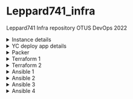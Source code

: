 # Leppard741_infra
Leppard741 Infra repository OTUS DevOps 2022

<details><summary>Instance details</summary> 
bastion_IP = 51.250.88.101
someinternalhost_IP = 10.128.0.4
</details>

<details><summary>YC deploy app details</summary> 
testapp_IP = 51.250.87.119
testapp_port = 9292
</details>

<details><summary>Packer</summary>

   ### 1) Параметризируйте созданный вами шаблон.

1.1) Необходимо создать файл **variables.json** и задать значения переменным в качестве примера показан и закоммичен **variables.json.examples**:

    { 
    "folder_id": "iddqd",
    "source_image_family": "iddt",
    "key_file": "./idkfa.json",
    "ssh_user": "doomslayer"
    }

1.2) После этого вносим изменения в **ubuntu16.json**

    {
        "variables": {
            "service_account_key_file": "",
            "folder_id": "",
            "source_image_family": "",
            "ssh_username": ""
        },
        "builders": [
            {
                "type": "yandex",
                "service_account_key_file": "{{user `service_account_key_file`}}",
                "folder_id": "{{user `folder_id`}}",
                "source_image_family": "{{user `source_image_family`}}",
                "image_name": "reddit-base-{{timestamp}}",
                "image_family": "reddit-base",
                "ssh_username": "{{user `ssh_username`}}",
                "use_ipv4_nat": "true",
                "platform_id": "standard-v1"
            }
        ],
        "provisioners": [
            {
                "type": "shell",
                "script": "/scripts/install_ruby.sh",
                "execute_command": "sudo {{.Path}}"
            },
            {
                "type": "shell",
                "script": "/scripts/install_mongodb.sh",
                "execute_command": "sudo {{.Path}}"
            }
        ]
    }


1.3) Далее для сборки образа запускаем packer build -var-file=variables.json ubuntu16.json после чего будет создан образ и присвоен id.

### 2) Построение bake-образа

2.1) Была добавлена переменная в **variables** в части **image_family** и описаны провиженеры с добавлением юнита и установкой reddit с его зависимостями

    {
        "variables": {
            "service_account_key_file": "",
            "folder_id": "",
            "source_image_family": "",
            "ssh_username": "",
            "image_family": ""
        },
        "builders": [
            {
                "type": "yandex",
                "service_account_key_file": "{{user `service_account_key_file`}}",
                "folder_id": "{{user `folder_id`}}",
                "source_image_family": "{{user `source_image_family`}}",
                "image_name": "reddit-full-{{timestamp}}",
                "image_family": "{{user `image_family`}}",
                "ssh_username": "{{user `ssh_username`}}",
                "use_ipv4_nat": "true",
                "platform_id": "standard-v1"
            }
        ],
        "provisioners": [
     {
                "type": "file",
                "source": "/home/Leppard741_infra/packer/Files/reddit.service",
                "destination": "/tmp/reddit.service"
            },
            {
                "type": "shell",
                "script": "/home/Leppard741_infra/packer/Files/startup_script.sh",
                "execute_command": "sudo {{.Path}}"
            }
        ]
    }

2.2) Содержимое юнита systemd


    [Unit]
    Description="Reddit"
    After=network.target
    
    [Service]
    Type=simple
    WorkingDirectory=/app/reddit
    ExecStart=/usr/local/bin/puma
    
    [Install]
    WantedBy=multi-user.target

2.3) После выполенения процедуры сборки образа - получаем образ с предустановленым и готовым к работе reddit

### 3) Автоматизация создания ВМ

3.1) После сборки образа с предустановленным и готовым к работе reddit получает id этого образа и собираем скрипт для сборки инстанса через YC `yc-reddit-bake.sh`:

    #!/bin/sh
    yc compute instance create  
    --name reddit-app-bake  
    --hostname reddit-app-bake  
    --memory=4  
    --create-boot-disk image-id=fd8qpdnpksdublj72a9g,size=10GB  
    --network-interface subnet-name=net-1-ru-central1-b,nat-ip-version=ipv4  
    --metadata serial-port-enable=1  
    --ssh-key ~/.ssh/appuser.pub  
    --zone ru-central1-b

На выходе получаем инстанс с работающим приложением reddit
</details>

<details><summary>Terraform 1</summary>

### 1) Самостоятельные задания
#### 1.1) Определите input переменную для приватного ключа, использующегося в определении подключения для провижинеров (connection)
Переменная была добавлена в terraform.tfvars и добавлено описание в variables.tf, секция **connection** для провижинеров теперь выглядит так:

      connection {
        type        = "ssh"
        host        = self.network_interface.0.nat_ip_address
        user        = "ubuntu"
        agent       = false
        private_key = file(var.private_key_path)
      }
#### 1.2) Определите input переменную для задания зоны в ресурсе  "yandex_compute_instance" "app". У нее  должно  быть значение  по умолчанию
Переменная была добавлена в terraform.tfvars и добавлено описание в variables.tf, секция **resourse** теперь выглядит так:

    resource "yandex_compute_instance" "app" {
      name  = "reddit-app-${count.index}"
      count = var.app_servers_count
      zone = var.zone
#### 1.3) Так как в репозиторий не попадет ваш terraform.tfvars, тонужно сделать рядом файл  terraform.tfvars.example, в котором будут указаны переменные для образца
Содержимое **terraform.tfvars.example** :

    cloud_id                 = "ClOuDiD123456789"
    folder_id                = "FoLdErId123456789"
    zone                     = "ru-central1-a"
    image_id                 = "ImAgEiD123456789"
    public_key_path          = "~/.ssh/ubuntu.pub"
    subnet_id                = "SuBnEtId123456789"
    service_account_key_file = "/home/terraform.json"
    private_key_path         = "~/.ssh/ubuntu"
### Задание с ** №1
Создайте файл  lb.tf  и опишите в нем в коде terraform создание  HTTP балансировщика, направляющего трафик на наше  развернутое приложение на инстансе  reddit-app. Проверьте доступность приложения по адресу балансировщика. Добавьте в output переменные адрес балансировщика
Содержимое **lb.tf**:

    resource "yandex_lb_network_load_balancer" "lb" {
      name ="my-loadbalancer"
    
      listener {
        name        = "my-listener"
        port        = 80
        target_port = 9292
        protocol    = "tcp"
        external_address_spec {
          ip_version = "ipv4"
        }
      }
    
      attached_target_group {
        target_group_id = yandex_lb_target_group.lb_tg.id
        healthcheck {
          name = "http"
          http_options {
            port = 9292
          }
        }
      }
    }
    
    resource "yandex_lb_target_group" "lb_tg" {
      name = "reddit-app-targetgroup"
    
      target {
        address   = yandex_compute_instance.app.network_interface.0.ip_address
        subnet_id = var.subnet_id
      }
Выходные переменные в **output.tf**:

    output "external_ip_address_app" {
      value = yandex_compute_instance.app.network_interface.0.nat_ip_address
    }
    output "external_ip_address_lb" {
      value = yandex_lb_network_load_balancer.lb.listener.*.external_address_spec[0].*.address
    }

### Задание с ** №2
Добавьте в код еще один terraform ресурс для нового инстанса приложения, например  reddit-app2, добавьте его в балансировщик и проверьте, что при остановке на одном из инстансов приложения (например  systemctl stop puma),  приложение продолжает быть доступным по адресу балансировщика; Добавьте в output переменные адрес второго инстанса; Какие проблемы вы видите в такой конфигурации приложения?
Сперва добавляем дополнительный ресурс в **main.tf**:

    terrraform {
      required_providers {
        yandex = {
          source = "yandex-cloud/yandex"
        }
      }
      required_version = ">= 0.13"
    }
    
    // Configure the Yandex.Cloud provider
    
    provider "yandex" {
      service_account_key_file = var.service_account_key_file
      cloud_id                 = var.cloud_id
      folder_id                = var.folder_id
      zone                     = var.zone
    }
    
    // Create a new instance
    
    resource "yandex_compute_instance" "app" {
      name = "reddit-app"
    
      resources {
        cores  = 2
        memory = 2
      }
    
      boot_disk {
        initialize_params {
          image_id = var.image_id
        }
      }
    
      network_interface {
        subnet_id = var.subnet_id
        nat       = true
      }
    
      metadata = {
        ssh-keys = "ubuntu:${file(var.public_key_path)}"
      }
    
      connection {
        type        = "ssh"
        host        = yandex_compute_instance.app.network_interface.0.nat_ip_address
        user        = "ubuntu"
        agent       = false
        private_key = file(var.private_key_path)
      }
    
      provisioner "file" {
        source      = "/home/Leppard741_infra/terraform/files/puma.service"
        destination = "/tmp/puma.service"
      }
      provisioner "remote-exec" {
        script = "/home/Leppard741_infra/terraform/files/deploy.sh"
      }
    }
    
    resource "yandex_compute_instance" "app2" {
      name = "reddit-app2"
    
      resources { 
        cores  = 2
        memory = 2
      }
    
      boot_disk {
        initialize_params {
          image_id = var.image_id
        }
      }
    
      network_interface {
        subnet_id = var.subnet_id
        nat       = true
      }
    
      metadata = {
        ssh-keys = "ubuntu:${file(var.public_key_path)}"
      }
    
      connection {
        type        = "ssh"
        host        = yandex_compute_instance.app2.network_interface.0.nat_ip_address
        user        = "ubuntu"
        agent       = false
        private_key = file(var.private_key_path)
      }
    
      provisioner "file" {
        source      = "/home/Leppard741_infra/terraform/files/puma.service"
        destination = "/tmp/puma.service"
      }
      provisioner "remote-exec" {
        script = "/home/Leppard741_infra/terraform/files/deploy.sh"
      }
    }
Добавляем дополнительный таргет в **lb.tf**:

    resource "yandex_lb_network_load_balancer" "lb" {
      name ="my-loadbalancer"
    
      listener {
        name        = "my-listener"
        port        = 80
        target_port = 9292
        protocol    = "tcp"
        external_address_spec {
          ip_version = "ipv4"
        }
      }
    
      attached_target_group {
        target_group_id = yandex_lb_target_group.lb_tg.id
        healthcheck {
          name = "http"
          http_options {
            port = 9292
          }
        }
      }
    }
    
    resource "yandex_lb_target_group" "lb_tg" {
      name = "reddit-app-targetgroup"
    
      target {
        address   = yandex_compute_instance.app.network_interface.0.ip_address
        subnet_id = var.subnet_id
      }
      target {
        address   = yandex_compute_instance.app2.network_interface.0.ip_address
        subnet_id = var.subnet_id
      }
    }
Ну и выходные переменные **output.tf**:

    output "external_ip_address_app" {
      value = yandex_compute_instance.app.network_interface.0.nat_ip_address
    }
    output "external_ip_address_app2" {
      value = yandex_compute_instance.app2.network_interface.0.nat_ip_address
    }
    output "external_ip_address_lb" {
      value = yandex_lb_network_load_balancer.lb.listener.*.external_address_spec[0].*.address
    }
 Минусы такого подхода в избыточности кода, большее количество времени на инициализацию, разные базы данных.
 ### Задание с ** №3
Удалите описание  reddit-app2  и попробуйте подход с заданием количества инстансов через параметр ресурса  count. Переменная count должна задаваться в параметрах и по умолчанию равна 1.

Первым делом убираем упоминания о создании второго инстанса в **main.tf lb.tf output.tf**. После добавляем переменную в **terraform.tfvars** и описание в **variables.tf** с указанием default:

**terraform.tfvars**
 

       app_servers_count = 2

  **variables.tf**

      variable "app_servers_count" {
      description = "app_servers_count"
      default     = 1
    }
Далее вносим изменения в main.tf (параметры name и count - нумерация в названии и количство создаваемых инстансов)

    terraform {
      required_providers {
        yandex = {
          source = "yandex-cloud/yandex"
        }
      }
      required_version = ">= 0.13"
    }
    
    // Configure the Yandex.Cloud provider
    
    provider "yandex" {
      service_account_key_file = var.service_account_key_file
      cloud_id                 = var.cloud_id
      folder_id                = var.folder_id
      zone                     = var.zone
    }
    
    // Create a new instance
    
    resource "yandex_compute_instance" "app" {
      name  = "reddit-app-${count.index}"
      count = var.app_servers_count
      zone = var.zone
    
      resources {
        cores  = 2
        memory = 2
      }
    
      boot_disk {
        initialize_params {
          image_id = var.image_id
        }
      }
    
      network_interface {
        subnet_id = var.subnet_id
        nat       = true
      }
    
      metadata = {
        ssh-keys = "ubuntu:${file(var.public_key_path)}"
      }
    
      connection {
        type        = "ssh"
        host        = self.network_interface.0.nat_ip_address
        user        = "ubuntu"
        agent       = false
        private_key = file(var.private_key_path)
      }
    
      provisioner "file" {
        source      = "/home/Leppard741_infra/terraform/files/puma.service"
        destination = "/tmp/puma.service"
      }
      provisioner "remote-exec" {
        script = "/home/Leppard741_infra/terraform/files/deploy.sh"
      } 
    }
      
Добавляем динамическую группу в **lb.tf**:
resource "yandex_lb_network_load_balancer" "lb" {
  name ="my-loadbalancer"

      listener {
        name        = "my-listener"
        port        = 80
        target_port = 9292
        protocol    = "tcp"
        external_address_spec {
          ip_version = "ipv4"
        }
      }
    
      attached_target_group {
        target_group_id = yandex_lb_target_group.lb_tg.id
        healthcheck {
          name = "http"
          http_options {
            port = 9292
          }
        }
      }
    }
    
    resource "yandex_lb_target_group" "lb_tg" {
      name = "reddit-app-targetgroup"
      dynamic "target" {
        for_each = yandex_compute_instance.app.*.network_interface.0.ip_address
        content {
          address   = target.value
          subnet_id = var.subnet_id
        }
      }
    }
Выходные переменные **outputs.tf**:

    output "external_ip_address_app" {
      value = [for ip in yandex_compute_instance.app.*.network_interface.0.nat_ip_address : ip]
    }
    output "external_ip_address_lb" {
      value = yandex_lb_network_load_balancer.lb.listener.*.external_address_spec[0].*.address
    }
В итоге получаем более комплексный подход в создании одинаковых инстансов в связке load balancer.

</details>

<details><summary>Terraform 2</summary>

**Дополнительное задание №1** 
Настройка хранения стейт файла в удаленном бекенде (remote  
backends) для окружений  stage  и  prod


Создаём бакет для хранения состояния `terraform` **(.tfstate)**, перед созданием бакета был создан создан сервисный аккаунт, присвоена роль и сгенерирован ключ. После выполнения команды `yc iam access-key list --service-account-name ****` необходимо сохранить access и secret key после чего задать их в качетсве отдельных переменных.
Создание бакета выведено отдельным модулем

    resource "yandex_storage_bucket" "backend-s3" {
      access_key = var.access_key
      secret_key = var.secret_key
      bucket = "backend-s3"
    }

Для обоих сред `stage` и `prod` создаём файл с описанием бэкенда (backend.tf):

    terraform {
      backend "s3" {
        endpoint   = "storage.yandexcloud.net"
        bucket     = "backend-s3"
        region     = "ru-central1"
        key        = "stage.tfstate"
        access_key = "место для ключа"
        secret_key = "место для секрета"
    
        skip_region_validation      = true
        skip_credentials_validation = true
      }
    }

Удаляем файлы состояния `.tfstate`после чего проводим инициализацию `terraform init` и применение изменений `terraform apply`. После создания инстансов видно, что файл `.tfstate` не появился так как теперь он храниться хранится в бакете `(Object Storage)`. При одновременном выполнении заданий из разных папок появлялась ошибка создания ресурса с одинаковым именем.

----------

**Дополнительное задание №2**

Добавить необходимые provisioner в модули для деплоя и работы приложения. Файлы, используемые в provisioner, должны находится в директории модуля

В папке модуля `app` создадим директорию `files`, переносим в неее ранее созданные `puma.service` `deploy.sh`. 
В `main.tf` модуля возвращаем секции `connection` и `provisioner` .

    ...
      connection {
        type        = "ssh"
        host        = yandex_compute_instance.app.network_interface.0.nat_ip_address
        user        = "ubuntu"
        agent       = false
        private_key = file(var.private_key_path)
      }
    
       provisioner "file" {
        content     = templatefile("/home/Leppard741_infra/terraform/modules/app/files/puma.ser>
        destination = "/tmp/puma.service"
      }
      provisioner "remote-exec" {
        script = "/home/Leppard741_infra/terraform/modules/app/files/deploy.sh"
      }
    ...

В файл `variables.tf` добавим переменную указывающую на закрытый  ключ и внесем изменения в `main.tf` окружения `stage`:

    ...
    module "app" {
      source            = "../modules/app"
      public_key_path   = var.public_key_path
      private_key_path   = var.private_key_path
      app_disk_image_id = var.app_disk_image_id
      subnet_id         = var.subnet_id
      zone              = var.zone
      environment       = var.environment
    }
    ...

Применяем конфигурацию `terraform apply`, переходим в браузер по адресу app инстанса, порт 9292 доступен однако нет связи с mongodb так как она теперь на отдельном инстансе.
Для того что бы это исправить создаем .tftpl файл со следущим содержимым вместо ранее используемого юнит файла  модуля `app`

    [Unit]
    Description=Puma HTTP Server
    After=network.target
    
    [Service]
    Type=simple
    User=ubuntu
    WorkingDirectory=/home/ubuntu/reddit
    ExecStart=/bin/bash -lc 'puma'
    Restart=always
    Environment=DATABASE_URL=${MONGODB_DATABASE_URL}
    
    [Install]
    WantedBy=multi-user.target

Добавляем переменную в `variables.tf` модуля `app`:

    variable "database_ip" {
      description = "IP address of Mongodb server"
    }

Изменим секцию provisioner в `main.tf` модуля `app`:

       provisioner "file" {
        content     = templatefile("/home/Leppard741_infra/terraform/modules/app/files/puma.ser>
        destination = "/tmp/puma.service"
      }

Добавим `database_ip` в  `main.tf` окружения `stage`:

    module "app" {
      source            = "../modules/app"
      public_key_path   = var.public_key_path
      private_key_path  = var.private_key_path
      app_disk_image_id = var.app_disk_image_id
      subnet_id         = var.subnet_id
      zone              = var.zone
      environment       = var.environment
      database_ip       = module.db.external_ip_address_db
    }

Далее для того что бы mongodb прослушивала все доступные интерфейсы нужно изменить значение "bind_ip = 127.0.0.1" на "bind_ip = 0.0.0.0". для этого сделаем скрипт и привяжем его к провиженеру + добавление переменной закрытого ключа в секции `connection` .
Тело скрипта:

    #!/bin/sh
    sudo sed -i s/127.0.0.1/0.0.0.0/ /etc/mongodb.conf
    sudo systemctl restart mongodb

Провиженер `main.tf` модуля `db`:

       provisioner "remote-exec" {
        script = "/home/Leppard741_infra/terraform/modules/db/files/config_mongodb.sh"
      }
После чего выполняем terraform apply и получаем нужный результат = рабочее приложение с выведенной отдельно mongodb.

</details>

<details><summary>Ansible 1</summary>

**Задание 1** 
Теперь выполните  `ansible  app  -m  command  -a  'rm  -rf  ~/reddit'`  
и проверьте еще раз выполнение плейбука. Что изменилось и почему?

**Решение** - Команда удалит директорию и вложенные файлы репозитория приложения. После запуска `ansible-playbook clone.yaml` репозиторий будет заново клонирован что отразиться в статусе выполнения плейбука.

----------

**Задание 2**
 Для описания инвентори Ansible использует форматы файлов INI и YAML. Также поддерживается формат JSON. При этом, Ansible поддерживает две различных схемы JSON-inventory: одна является прямым отображением YAML-формата (можно сделать через конвертер YAML <-> JSON), а другая используется для динамического inventory. С небольшими ухищрениями можно заставить Ansible использовать вторую схему и для статических JSON-файлов. Попробуем это сделать...

1.  Ознакомьтесь с [Динамическое инвентори в Ansible](https://nklya.medium.com/%D0%B4%D0%B8%D0%BD%D0%B0%D0%BC%D0%B8%D1%87%D0%B5%D1%81%D0%BA%D0%BE%D0%B5-%D0%B8%D0%BD%D0%B2%D0%B5%D0%BD%D1%82%D0%BE%D1%80%D0%B8-%D0%B2-ansible-9ee880d540d6).
2.  Создайте файл inventory.json в формате, описанном в п.1 для нашей ya.cloud-инфраструктуры и скрипт для работы с ним.
3.  Добейтесь успешного выполнения команды ansible all -m ping и опишите шаги в README.
4.  Добавьте параметры в файл ansible.cfg для работы с инвентори в формате JSON.
5.  Если вы разобрались с отличиями схем JSON для динамического и статического инвентори, также добавьте описание в README

**Решение** - Динамическое инвентори - это скрипт, который получает информацию о хостах из какого-то источника и отдаёт её в формате JSON.

Содержимое **inventory.json** :

    {
        "all": {
            "children": {
                "app": {
                    "hosts": {
                        "appserver": {
                            "ansible_host": "62.84.114.91"
                        }
                    }
                },
                "db": {
                    "hosts": {
                        "dbserver": {
                            "ansible_host": "62.84.117.243"
                        }
                    }
                }
            }
        }
    }




Для работы динамического инвентори нужно вернуть список хостов и блок `_meta`, в котором указаны переменные хостов. 
В качестве примера создадим файл источник для скрипта динамического инвентори **inventory-src.json**:

    {
        "app": {
            "hosts": ["appserver"]
        },
        "db": {
            "hosts": ["dbserver"]
        },
        "_meta": {
            "hostvars": {
                "appserver": {
                    "ansible_host": "62.84.114.91"
                },
                "dbserver": {
                    "ansible_host": "62.84.117.243"
                }
            }
        }
    }

Далее создаем скрипт , который будет передавать ansible сформированный файл. 
Содержимое скрипта `dynamic-inventory.sh`:

    #!/bin/sh
    
    cat inventory-source.json

Проверяем работу "динамического" инвентори:

    # ansible -i ./dynamic-inventory.sh all -m ping
    dbserver | SUCCESS => {
        "ansible_facts": {
            "discovered_interpreter_python": "/usr/bin/python3"
        },
        "changed": false,
        "ping": "pong"
    }
    appserver | SUCCESS => {
        "ansible_facts": {
            "discovered_interpreter_python": "/usr/bin/python3"
        },
        "changed": false,
        "ping": "pong"
    }

Меняем конфигурацию `ansible.cfg`

    [defaults]
    inventory = ./dynamic-inventory.sh
    remote_user = ubuntu
    private_key_file = ~/.ssh/ubuntu
    host_key_checking = False
    retry_files_enabled = False

Проверяем работу

    # ansible all -m ping
    appserver | SUCCESS => {
        "ansible_facts": {
            "discovered_interpreter_python": "/usr/bin/python3"
        },
        "changed": false,
        "ping": "pong"
    }
    dbserver | SUCCESS => {
        "ansible_facts": {
            "discovered_interpreter_python": "/usr/bin/python3"
        },
        "changed": false,
        "ping": "pong"
    }
На выходе получаем скрипт для с динамическим инвентори.

</details>

<details><summary>Ansible 2</summary>


**Задание со ⭐** Ansible на текущий момент (07.2020) из коробки не умеет динамическую инвентаризацию в Yandex.Cloud. Нам нужно писать свои костыли, как в предыдущем ДЗ. Но если порыскать по репозиторию, то можно натолкнуться на вот [PR](https://github.com/ansible/ansible/pull/61722). Попробуйте использовать это решение для инвентаризации.

**Решение**  Клонируем себе ветку репозитория, плагин находится по следующему адресу: `community.general/plugins/inventory/yc_compute.py`, переносим его в директорию хранения плагинов ansible - 

    ~/.ansible/plugins/inventory
    
Для включения плагина, нужно добавить его в `ansible.cfg` и установить Yandex.SDK `pip3 install yandexcloud` :

Из описания к плагину видно что управление происходит через yml файл, создаем его:
`yc.yml`:

    plugin: yc_compute
    
    folders:
      - id***************
    
    auth_kind: serviceaccountfile
    
    service_account_file: "Путь до ключа"
    
    hostnames:
      - fqdn
    
    compose:
      ansible_host: network_interfaces[0].primary_v4_address.one_to_one_nat.address
    
    keyed_groups:
      - key: labels['group']
        prefix: ''
        separator: ''
        [defaults]
        inventory = ./yc.yml
        remote_user = ubuntu
        private_key_file = ~/.ssh/ubuntu
        host_key_checking = False
        retry_files_enabled = False
        
        [inventory]
        enable_plugins = yc_compute
Добавлем все изменения в `ansible.cfg`

    [defaults]
    inventory = ./yc.yml
    remote_user = ubuntu
    private_key_file = ~/.ssh/ubuntu
    host_key_checking = False
    retry_files_enabled = False
    
    [inventory]
    enable_plugins = yc_compute
Выдача от комманды `ansible-inventory --list` должна показать активные хосты YC

----------

**Самостоятельное задание**

1.  Заменить скрипты, используемые `packer` на плэйбуки `ansible`.
2.  Заменить скрипты в секциях `provisioners` файлов конфигурации `packer` на `ansible`.

**Решение** Содержимое плэйбука `packer_app.yml` :

    - name: Install base for application deploy
      hosts: all
      become: true
      tasks:
        - name: Install packages for app base
          apt:
            name: ['apt-transport-https', 'ca-certificates', 'ruby-full', 'ruby-bundler', 'build-essential', 'git']
            state: present
            update_cache: yes
          retries: 5
          delay: 20
    
        - name: Remove useless packages from the cache
          apt:
            autoclean: yes
    
        - name: Remove dependencies that are no longer required
          apt:
            autoremove: yes

Содержимое плэйбука`packer_db.yml`:

    - name: Install base for database server
      hosts: all
      become: true
      tasks:
        - name: Install mongodb
          apt:
            name: mongodb
            state: present
            update_cache: yes
          retries: 5
          delay: 20
    
        - name: Remove useless packages from the cache
          apt:
            autoclean: yes
    
        - name: Remove dependencies that are no longer required
          apt:
            autoremove: yes
    
        - name: Enable mongodb service
          systemd:
            name: mongodb
            enabled: yes

Заменим `provisioners` с `shell` на `ansible`. 

Содержимое `packer/app.json`:

    {
        "variables": {
            "mv_service_account_key_file": "",
            "mv_folder_id": "",
            "mv_source_image_family": ""
        },
        "builders": [
            {
                "type": "yandex",
                "service_account_key_file": "{{user `mv_service_account_key_file`}}",
                "folder_id": "{{user `mv_folder_id`}}",
                "source_image_family": "{{user `mv_source_image_family`}}",
                "image_name": "reddit-app-{{timestamp}}",
                "image_family": "reddit-app",
                "ssh_username": "ubuntu",
                "platform_id": "standard-v1",
                "use_ipv4_nat": "true"
            }
        ],
        "provisioners": [
            {
                "type": "ansible",
                "use_proxy": false,
                "playbook_file": "ansible/packer_app.yml"
            }
        ]
    }

Содержимое `packer/db.json`:

    {
        "variables": {
            "mv_service_account_key_file": "",
            "mv_folder_id": "",
            "mv_source_image_family": ""
        },
        "builders": [
            {
                "type": "yandex",
                "service_account_key_file": "{{user `mv_service_account_key_file`}}",
                "folder_id": "{{user `mv_folder_id`}}",
                "source_image_family": "{{user `mv_source_image_family`}}",
                "image_name": "reddit-db-{{timestamp}}",
                "image_family": "reddit-db",
                "ssh_username": "ubuntu",
                "platform_id": "standard-v1",
                "use_ipv4_nat": "true"
            }
        ],
        "provisioners": [
            {
                "type": "ansible",
                "use_proxy": false,
                "playbook_file": "ansible/packer_db.yml"
            }
        ]
    }

Командой `packer build -var-file=./packer/variables.json ./packer/app.json` и `packer build -var-file=./packer/variables.json ./packer/db.json` собираем образы и помощью полученных id образов собираем инстансы через terraform.

Проверяем работу инвентори на наличие инстансов `ansible-inventory --list`и выполняем   `ansible-playbook site.yml`после отработки сервис reddit будет доступен.

</details>


<details><summary>Ansible 3</summary>

**Самостоятельное задание**

1) Добавьте в конфигурацию Terraform открытие 80 порта для инстанса приложения
2) Добавьте вызов роли jdauphant.nginx в плейбук app.yml
3) Примените плейбук site.yml для окружения stage и проверьте, что приложение теперь доступно на 80 порту

Решение - Устанавливаем роль согласно указаниям в методичке:

    ansible-galaxy install -r environments/stage/requirements.yml

Согласно документации минимально необходимые переменные:

    nginx_sites:
      default:
        - listen 80
        - server_name "reddit"
        - location / { proxy_pass http://127.0.0.1:9292; }

Добавляем эти переменные в файлы `app` каждого окружения, пример stage:

    db_host: 51.250.73.238
    nginx_sites:
      default:
        - listen 80
        - server_name "reddit"
        - location / { proxy_pass http://127.0.0.1:9292; }

Добавим роль в наш  `app.yml`и при необходимости добавляем директорию для хранения ролей в `ansible.cfg`

    - name: Configure App
      hosts: app
      become: true
    
      roles:
        - app
        - jdauphant.nginx

Выполняем команду, после успешного выполнения приложение будет доступно по порту 80

    ansible-playbook playbooks/site.yml
----------

**Задание со**  ⭐: Работа с динамическим  инвентори


Решение - Необходимо перенести в каталоги окружений `prod` и `stage` файл из предыдущего задания с динамическим инвентори `yc.yml`.
Добавляем файл с ключом ключ от сервисный ключ в корень папки `ansible.cfg`, указываем использование плагина в `ansible.cfg`.

    [defaults]
    inventory = ./environments/stage/yc.yml
    remote_user = ubuntu
    private_key_file = ~/.ssh/ubuntu
    host_key_checking = False
    retry_files_enabled = False
    roles_path = ./roles
    vault_password_file = vault.key
    
    [diff]
    always = True
    context = 5
    
    [inventory]
    enable_plugins = yc_compute

Данный способ предполагает работу плейбуков с динамическим инвентори.

</details>



<details><summary>Ansible 4 </summary>

**Задание со**  ⭐: 1) Работа с Vagrant - проксирование приложения с помощью nginx

Добавляем  переменную `nginx_sites` в `Vagrantfile`:

      "nginx_sites" => '{"default":["listen 80", "server_name reddit", "location / { proxy_pass http://127.0.0.1:9292; }"]}'

Применяем настройки, сервер приложения отвечает по порту 80.

**Задание со**  ⭐: 2) Работа с Molecule - тест к роли db для проверки того, что БД слушает нужный порт 27017

Добавим проверку того, что сервис БД прослушивает порт 27017 в скрипт test_default.py:

    # check if MongoDB listen port 27017
    def test_mongo_listen_port(host):
    mongo_socket = host.socket("tcp://0.0.0.0:27017")
    assert mongo_socket.is_listening
    
**Задание со**  ⭐: 3) Использовать роли db и app в плейбуках packer_db.yml и packer_app.yml

Приводим файл `packer_app.yml` к следующему виду:

    - name: Install base for application deploy
      hosts: all
      become: true
    
      roles:
        - app

Выполняем установку `ruby`, воспользуемся тегами и при помощи переменных окружения ansible укажем на директорию с плейбуком что бы не было ошибок, после этого получим файл `app.json` такого вида:

    {
        "variables": {
            "mv_service_account_key_file": "",
            "mv_folder_id": "",
            "mv_source_image_family": ""
        },
        "builders": [
            {
                "type": "yandex",
                "service_account_key_file": "{{user `mv_service_account_key_file`}}",
                "folder_id": "{{user `mv_folder_id`}}",
                "source_image_family": "{{user `mv_source_image_family`}}",
                "image_name": "reddit-app-{{timestamp}}",
                "image_family": "reddit-app",
                "ssh_username": "ubuntu",
                "platform_id": "standard-v1",
                "use_ipv4_nat": "true"
            }
        ],
        "provisioners": [
            {
                "type": "ansible",
                "playbook_file": "../ansible/playbooks/packer_app.yml",
                "extra_arguments": [ "--tags", "ruby"],
                "ansible_env_vars": ["ANSIBLE_ROLES_PATH=../ansible/roles"]
            }
        ]
    }

Собираем образ и аналогично изменяем  db

    packer build -var-file=variables.json  app.json


 Аналогично изменяем  `db`. Файл `cat packer_db.yml`
 
 **Задание со**  ⭐: 4) Вынести роль db в отдельный репозиторий

В качестве варианта указания источника получения роли выбрано размещение на веб-сервере в архиве. 
1 - Создаем архив роли `db`;
2 - Создаем каталог `/tmp/webserver` и переместим туда созданный архив;
3 - У `python` есть модуль для поднятия веб-сервера, запустим его:

        > cd /tmp/webserver && python3 -m http.server
        Serving HTTP on 0.0.0.0 port 8000 (http://0.0.0.0:8000/) ...
        
        > wget http://localhost:8000/db.tgz
        --2022-13-13 00:00:00--  http://localhost:8000/db.tgz
        Resolving localhost (localhost)... 127.0.0.1
        Connecting to localhost (localhost)|127.0.0.1|:8000... connected.
        HTTP request sent, awaiting response... 200 OK
        Length: 3974 (3.9K) [application/x-tar]
        Saving to: ‘db.tgz’
    
    db.tgz               100%[===================>]   3.88K  --.-KB/s    in 0s

Делаем изменения в файл `requirements.yml`:

    - src: jdauphant.nginx
      version: v2.21.1
    
    - src: http://localhost:8000/db.tgz
      name: db

После чего устанавливаем зависимости:

    > ansible-galaxy install -r environments/stage/requirements.yml
</details>
